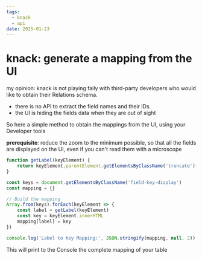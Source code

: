 ```yaml
---
tags:
  - knack
  - api
date: 2025-01-23
---
```


# knack: generate a mapping from the UI

my opinion: knack is not playing faily with third-party developers who would like to obtain their Relations schema.


- there is no API to extract the field names and their IDs.
- the UI is hiding the fields data when they are out of sight

So here a simple method to obtain the mappings from the UI, using your Developer tools

**prerequisite**: reduce the zoom to the minimum possible, so that all the fields are displayed on the UI, even if you can't read them with a microscope


```javascript
function getLabel(keyElement) {
    return keyElement.parentElement.getElementsByClassName('truncate')[0].innerHTML
}

const keys = document.getElementsByClassName('field-key-display')
const mapping = {}

// Build the mapping
Array.from(keys).forEach(keyElement => {
    const label = getLabel(keyElement)
    const key = keyElement.innerHTML
    mapping[label] = key
})

console.log('Label to Key Mapping:', JSON.stringify(mapping, null, 2))

```


This will print to the Console the complete mapping of your table
